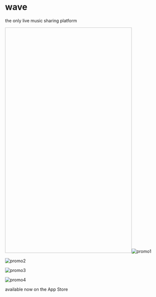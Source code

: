 # wave
the only live music sharing platform

<img width="414" height="736">![promo1](promo1.png?raw=true)</img>

![promo2](promo2.png?raw=true)

![promo3](promo3.png?raw=true)

![promo4](promo4.png?raw=true)

available now on the App Store
